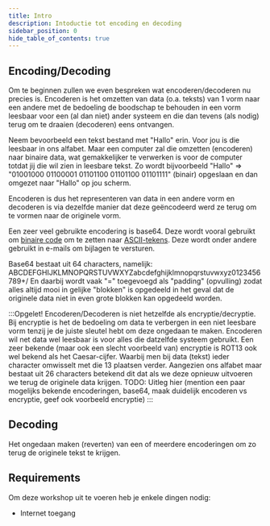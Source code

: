 ```yaml
---
title: Intro
description: Intoductie tot encoding en decoding
sidebar_position: 0
hide_table_of_contents: true
---
```


## Encoding/Decoding

Om te beginnen zullen we even bespreken wat encoderen/decoderen nu precies is. 
Encoderen is het omzetten van data (o.a. teksts) van 1 vorm naar een andere met de bedoeling de boodschap te behouden in een vorm leesbaar voor een (al dan niet) ander systeem en die dan tevens (als nodig) terug om te draaien (decoderen) eens ontvangen.

Neem bevoorbeeld een tekst bestand met "Hallo" erin. Voor jou is die leesbaar in ons alfabet. Maar een computer zal die omzetten (encoderen) naar binaire data, wat gemakkelijker te verwerken is voor de computer totdat jij die wil zien in leesbare tekst.
Zo wordt bijvoorbeeld "Hallo" => "01001000 01100001 01101100 01101100 01101111" (binair) opgeslaan en dan omgezet naar "Hallo" op jou scherm.

Encoderen is dus het representeren van data in een andere vorm en decoderen is via dezelfde manier dat deze geëncodeerd werd ze terug om te vormen naar de originele vorm.

Een zeer veel gebruikte encodering is base64. Deze wordt vooral gebruikt om [binaire code](https://nl.wikipedia.org/wiki/Binaire_code) om te zetten naar [ASCII-tekens](https://nl.wikipedia.org/wiki/ASCII_(tekenset)).
Deze wordt onder andere gebruikt in e-mails om bijlagen te versturen.

Base64 bestaat uit 64 characters, namelijk:
ABCDEFGHIJKLMNOPQRSTUVWXYZabcdefghijklmnopqrstuvwxyz0123456789+/ 
En daarbij wordt vaak "=" toegevoegd als "padding" (opvulling) zodat alles altijd mooi in gelijke "blokken" is opgedeeld in het geval dat de originele data niet in even grote blokken kan opgedeeld worden. 

:::Opgelet!
Encoderen/Decoderen is niet hetzelfde als encryptie/decryptie. 
Bij encryptie is het de bedoeling om data te verbergen in een niet leesbare vorm tenzij je de juiste sleutel hebt om deze ongedaan te maken. Encoderen wil net data wel leesbaar is voor alles die datzelfde systeem gebruikt.
Een zeer bekende (maar ook een slecht voorbeeld van) encryptie is ROT13 ook wel bekend als het Caesar-cijfer. Waarbij men bij data (tekst) ieder character omwisselt met die 13 plaatsen verder.
Aangezien ons alfabet maar bestaat uit 26 characters betekend dit dat als we deze opnieuw uitvoeren we terug de originele data krijgen.
TODO: Uitleg hier (mention een paar mogelijks bekende encoderingen, base64, maak duidelijk encoderen vs encryptie, geef ook voorbeeld encryptie)
:::

## Decoding

Het ongedaan maken (reverten) van een of meerdere encoderingen om zo terug de originele tekst te krijgen.

## Requirements
Om deze workshop uit te voeren heb je enkele dingen nodig:

* Internet toegang